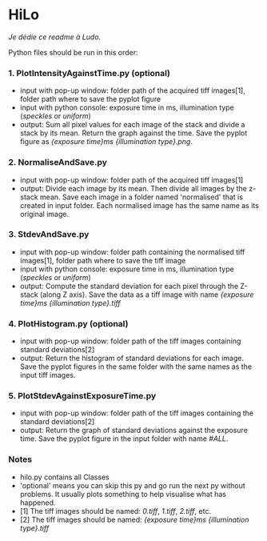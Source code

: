 # HiLo

*Je dédie ce readme à Ludo.*

Python files should be run in this order:

### 1. PlotIntensityAgainstTime.py (optional)  
- input with pop-up window: folder path of the acquired tiff images[1], folder path where to save the pyplot figure  
- input with python console: exposure time in ms, illumination type (*speckles* or *uniform*)  
- output: Sum all pixel values for each image of the stack and divide a stack by its mean. Return the graph against the time. Save the pyplot figure as *{exposure time}ms {illumination type}.png*.  

### 2. NormaliseAndSave.py  
- input with pop-up window: folder path of the acquired tiff images[1]  
- output: Divide each image by its mean. Then divide all images by the z-stack mean. Save each image in a folder named 'normalised' that is created in input folder. Each normalised image has the same name as its original image. 

### 3. StdevAndSave.py  
- input with pop-up window: folder path containing the normalised tiff images[1], folder path where to save the tiff image  
- input with python console: exposure time in ms, illumination type (*speckles* or *uniform*) 
- output: Compute the standard deviation for each pixel through the Z-stack (along Z axis). Save the data as a tiff image with name *{exposure time}ms {illumination type}.tiff*

### 4. PlotHistogram.py (optional)  
- input with pop-up window: folder path of the tiff images containing standard deviations[2]
- output: Return the histogram of standard deviations for each image. Save the pyplot figures in the same folder with the same names as the input tiff images.  

### 5. PlotStdevAgainstExposureTime.py  
- input with pop-up window: folder path of the tiff images containing the standard deviations[2]
- output: Return the graph of standard deviations against the exposure time. Save the pyplot figure in the input folder with name *#ALL*.

### Notes
- hilo.py contains all Classes
- 'optional' means you can skip this py and go run the next py without problems. It usually plots something to help visualise what has happened.
- [1] The tiff images should be named: *0.tiff*, *1.tiff*, *2.tiff*, etc.
- [2] The tiff images should be named: *{exposure time}ms {illumination type}.tiff*
